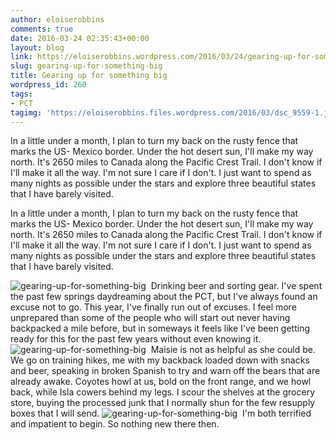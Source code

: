 ```yaml
---
author: eloiserobbins
comments: true
date: 2016-03-24 02:35:43+00:00
layout: blog
link: https://eloiserobbins.wordpress.com/2016/03/24/gearing-up-for-something-big/
slug: gearing-up-for-something-big
title: Gearing up for something big
wordpress_id: 260
tags:
- PCT
tagimg: 'https://eloiserobbins.files.wordpress.com/2016/03/dsc_9559-1.jpg'
---
```


In a little under a month, I plan to turn my back on the rusty fence that marks the US- Mexico border. Under the hot desert sun, I'll make my way north. It's 2650 miles to Canada along the Pacific Crest Trail. I don't know if I'll make it all the way. I'm not sure I care if I don't. I just want to spend as many nights as possible under the stars and explore three beautiful states that I have barely visited.


In a little under a month, I plan to turn my back on the rusty fence that marks the US- Mexico border. Under the hot desert sun, I'll make my way north. It's 2650 miles to Canada along the Pacific Crest Trail. I don't know if I'll make it all the way. I'm not sure I care if I don't. I just want to spend as many nights as possible under the stars and explore three beautiful states that I have barely visited.

![gearing-up-for-something-big](https://eloiserobbins.files.wordpress.com/2016/03/img_0244.jpg)
 Drinking beer and sorting gear.
I've spent the past few springs daydreaming about the PCT, but I've always found an excuse not to go. This year, I've finally run out of excuses. I feel more unprepared than some of the people who will start out never having backpacked a mile before, but in someways it feels like I've been getting ready for this for the past few years without even knowing it.
![gearing-up-for-something-big](https://eloiserobbins.files.wordpress.com/2016/03/img_0253.jpg)
 Maisie is not as helpful as she could be.
We go on training hikes, me with my backback loaded down with snacks and beer, speaking in broken Spanish to try and warn off the bears that are already awake. Coyotes howl at us, bold on the front range, and we howl back, while Isla cowers behind my legs. I scour the shelves at the grocery store, buying the processed junk that I normally shun for the few resupply boxes that I will send.
![gearing-up-for-something-big](https://eloiserobbins.files.wordpress.com/2016/03/dsc_9559-1.jpg)
 I'm both terrified and impatient to begin. So nothing new there then.
